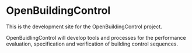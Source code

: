 # OpenBuildingControl

This is the development site for the OpenBuildingControl project.

OpenBuidlingControl will develop tools and processes for the
performance evaluation, specification and verification of building control sequences.
